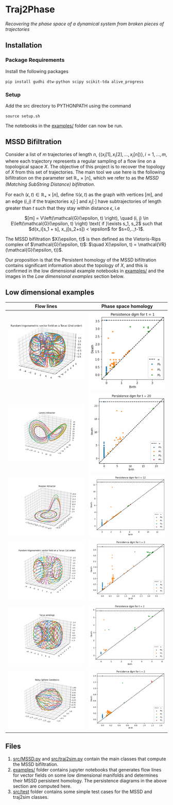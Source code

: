 # Traj2Phase

*Recovering the phase space of a dynamical system from broken pieces of trajectories*

## Installation

### Package Requirements

Install the following packages

`pip install gudhi dtw-python scipy scikit-tda alive_progress`

### Setup

Add the src directory to PYTHONPATH using the command

`source setup.sh`
 
 The notebooks in the [examples/](examples/) folder can now be run.

## MSSD Bifiltration

Consider a list of $m$ trajectories of length $n$, $\{(x_i[1], x_i[2], ..., x_i[n])\}, i = 1,...,m$, where each trajectory represents a regular sampling of 
a flow line on a topological space $X$. The objective of this project is to recover the topology of $X$ from this set of trajectories. The main 
tool we use here is the following bifiltration on the parameter set $\mathbb{R_+} \times [n]$, which we refer to as the *MSSD (Matching SubString Distance)
bifiltration*.

For each $(\epsilon, t) \in \mathbb{R_+}\times[n]$, define $\mathcal{G}(\epsilon, t)$ as the graph with vertices $[m]$, and an edge $(i, j)$ if the trajectories
$x_i[\cdot]$ and $x_j[\cdot]$ have subtrajectories of length greater than $t$ such that they stay within distance $\epsilon$, i.e
<p align="center">$[m] = V\left(\mathcal{G}(\epsilon, t) \right), \quad (i, j) \in E\left(\mathcal{G}(\epsilon, t) \right) \text{ if }\exists s_1, s_2$ such that $d(x_i[s_1 + s], x_j[s_2+s]) < \epsilon$ for $s=0,..,t-1$.</p>
 The MSSD bifiltration $X(\epsilon, t)$ is then defined as the Vietoris-Rips complex of $\mathcal{G}(\epsilon, t)$: $\quad X(\epsilon, t) = \mathcal{VR}(\mathcal{G}(\epsilon, t))$.

 Our proposition is that the Persistent homology of the MSSD bifiltration contains significant information about the topology of $X$, and this is confirmed
 in the low dimensional example notebooks in [examples/](examples/) and the images in the *Low dimensional examples* section below.

## Low dimensional examples

Flow lines            |  Phase space homology
:-------------------------:|:-------------------------:
![Torus](images/torus_2.png) |  ![Torus](images/torus_2_pdgm.png)
![Lorenz attractor](images/lorenz.png) |  ![Lorenz attractor](images/lorenz_pdgm.png)
![Rossler attractor](images/rossler.png) |  ![Rossler attractor](images/rossler_pdgm.png)
![Torus](images/torus.png) |  ![Torus](images/torus_pdgm.png)
![Torus](images/torus_wind.png) |  ![Torus](images/torus_wind_pdgm.png)
![Sphere](images/sphere.png) |  ![Sphere](images/sphere_pdgm.png)

 ## Files
 
 1. [src/MSSD.py](src/MSSD.py) and [src/traj2sim.py](src/traj2sim.py) contain the main classes that compute the MSSD bifiltration.
 2. [examples/](examples/) folder contains jupyter notebooks that generates flow lines for vector fields on some low dimensional manifolds and 
    determines their MSSD persistent homology. The persistence diagrams in the above section are computed here.
 3. [src/test](src/test) folder contains some simple test cases for the MSSD and traj2sim classes.
 
